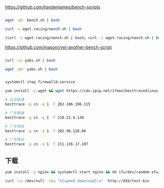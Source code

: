 


https://github.com/haydenjames/bench-scripts

```bash

wget -qO- bench.sh | bash

curl -s wget.racing/nench.sh | bash

(curl -s wget.racing/nench.sh | bash; curl -s wget.racing/nench.sh | bash) 2>&1 | tee nench.log

```


https://github.com/masonr/yet-another-bench-script

```bash

curl -sL yabs.sh | bash

wget -qO- yabs.sh | bash
```





```bash

systemctl stop firewalld.service

yum install -y wget && wget https://cdn.ipip.net/17mon/besttrace4linux.zip && yum install -y unzip && unzip besttrace4linux.zip && chmod +x besttrace && cp besttrace /usr/local/bin

# 北京联通
besttrace -g cn -q 1 -T 202.106.196.115

# 广东联通
besttrace -g cn -q 1 -T 210.21.4.130

# 广东电信
besttrace -g cn -q 1 -T 202.96.128.86

# 广东移动
besttrace -g cn -q 1 -T 211.136.17.107
```



## 下载

```bash
yum install -y nginx && systemctl start nginx && dd if=/dev/random of=/usr/share/nginx/html/test.bin count=102400 bs=1024

curl -Lo /dev/null -skw "%{speed_download}\n"  http://XXX/test.bin
```
